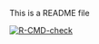 This is a README file

<!-- badges: start -->
  [![R-CMD-check](https://github.com/LisbethLaustsen/minidplyr6/actions/workflows/R-CMD-check.yaml/badge.svg)](https://github.com/LisbethLaustsen/minidplyr6/actions/workflows/R-CMD-check.yaml)
  <!-- badges: end -->
